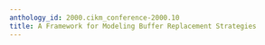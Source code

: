 ```yaml
---
anthology_id: 2000.cikm_conference-2000.10
title: A Framework for Modeling Buffer Replacement Strategies
---
```


